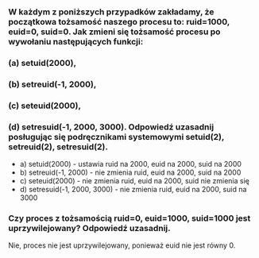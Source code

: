 ### W każdym z poniższych przypadków zakładamy, że początkowa tożsamość naszego procesu to: ruid=1000, euid=0, suid=0. Jak zmieni się tożsamość procesu po wywołaniu następujących funkcji: 
### (a) setuid(2000), 
### (b) setreuid(-1, 2000), 
### (c) seteuid(2000), 
### (d) setresuid(-1, 2000, 3000). Odpowiedź uzasadnij posługując się podręcznikami systemowymi setuid(2), setreuid(2), setresuid(2).

- a) setuid(2000) - ustawia ruid na 2000, euid na 2000, suid na 2000
- b) setreuid(-1, 2000) - nie zmienia ruid, euid na 2000, suid na 2000
- c) seteuid(2000) - nie zmienia ruid, euid na 2000, suid nie zmienia się
- d) setresuid(-1, 2000, 3000) - nie zmienia ruid, euid na 2000, suid na 3000


### Czy proces z tożsamością ruid=0, euid=1000, suid=1000 jest uprzywilejowany? Odpowiedź uzasadnij.
Nie, proces nie jest uprzywilejowany, ponieważ euid nie jest równy 0.